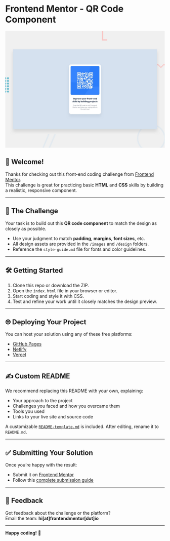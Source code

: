 # Frontend Mentor - QR Code Component

![Design preview for the QR code component coding challenge](./preview.jpg)

## 👋 Welcome!

Thanks for checking out this front-end coding challenge from [Frontend Mentor](https://www.frontendmentor.io).  
This challenge is great for practicing basic **HTML** and **CSS** skills by building a realistic, responsive component.

---

## 🚀 The Challenge

Your task is to build out this **QR code component** to match the design as closely as possible.

- Use your judgment to match **padding**, **margins**, **font sizes**, etc.
- All design assets are provided in the `/images` and `/design` folders.
- Reference the `style-guide.md` file for fonts and color guidelines.

---

## 🛠️ Getting Started

1. Clone this repo or download the ZIP.
2. Open the `index.html` file in your browser or editor.
3. Start coding and style it with CSS.
4. Test and refine your work until it closely matches the design preview.

---

## 🌐 Deploying Your Project

You can host your solution using any of these free platforms:

- [GitHub Pages](https://pages.github.com/)
- [Netlify](https://www.netlify.com/)
- [Vercel](https://vercel.com/)

---

## ✍️ Custom README

We recommend replacing this README with your own, explaining:

- Your approach to the project
- Challenges you faced and how you overcame them
- Tools you used
- Links to your live site and source code

A customizable [`README-template.md`](./README-template.md) is included. After editing, rename it to `README.md`.

---

## ✅ Submitting Your Solution

Once you’re happy with the result:

- Submit it on [Frontend Mentor](https://www.frontendmentor.io/challenges)
- Follow this [complete submission guide](https://medium.com/frontend-mentor/a-complete-guide-to-submitting-solutions-on-frontend-mentor-ac6384162248)

---

## 💬 Feedback

Got feedback about the challenge or the platform?  
Email the team: **hi[at]frontendmentor[dot]io**

---

**Happy coding!** 🎉
